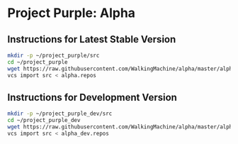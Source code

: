 # Project Purple: Alpha

## Instructions for Latest Stable Version
```bash
mkdir -p ~/project_purple/src
cd ~/project_purple
wget https://raw.githubusercontent.com/WalkingMachine/alpha/master/alpha.repos
vcs import src < alpha.repos
```

## Instructions for Development Version
```bash
mkdir -p ~/project_purple_dev/src
cd ~/project_purple_dev
wget https://raw.githubusercontent.com/WalkingMachine/alpha/master/alpha_dev.repos
vcs import src < alpha_dev.repos
```
